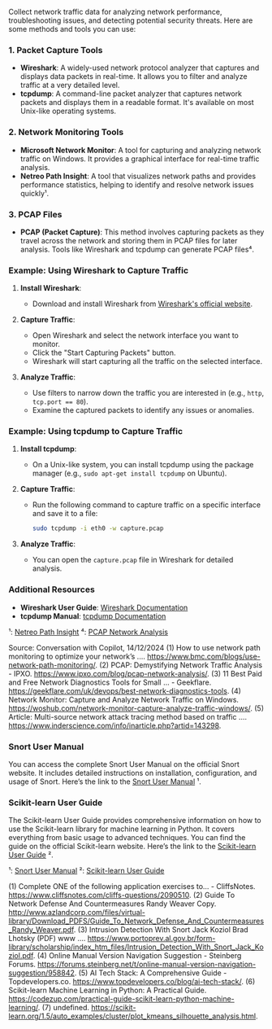 Collect network traffic data for analyzing network performance, troubleshooting issues, and detecting potential security threats. Here are some methods and tools you can use:

### 1. **Packet Capture Tools**
- **Wireshark**: A widely-used network protocol analyzer that captures and displays data packets in real-time. It allows you to filter and analyze traffic at a very detailed level.
- **tcpdump**: A command-line packet analyzer that captures network packets and displays them in a readable format. It's available on most Unix-like operating systems.

### 2. **Network Monitoring Tools**
- **Microsoft Network Monitor**: A tool for capturing and analyzing network traffic on Windows. It provides a graphical interface for real-time traffic analysis.
- **Netreo Path Insight**: A tool that visualizes network paths and provides performance statistics, helping to identify and resolve network issues quickly¹.

### 3. **PCAP Files**
- **PCAP (Packet Capture)**: This method involves capturing packets as they travel across the network and storing them in PCAP files for later analysis. Tools like Wireshark and tcpdump can generate PCAP files⁴.

### Example: Using Wireshark to Capture Traffic
1. **Install Wireshark**:
   - Download and install Wireshark from [Wireshark's official website](https://www.wireshark.org/).

2. **Capture Traffic**:
   - Open Wireshark and select the network interface you want to monitor.
   - Click the "Start Capturing Packets" button.
   - Wireshark will start capturing all the traffic on the selected interface.

3. **Analyze Traffic**:
   - Use filters to narrow down the traffic you are interested in (e.g., `http`, `tcp.port == 80`).
   - Examine the captured packets to identify any issues or anomalies.

### Example: Using tcpdump to Capture Traffic
1. **Install tcpdump**:
   - On a Unix-like system, you can install tcpdump using the package manager (e.g., `sudo apt-get install tcpdump` on Ubuntu).

2. **Capture Traffic**:
   - Run the following command to capture traffic on a specific interface and save it to a file:
     ```bash
     sudo tcpdump -i eth0 -w capture.pcap
     ```

3. **Analyze Traffic**:
   - You can open the `capture.pcap` file in Wireshark for detailed analysis.

### Additional Resources
- **Wireshark User Guide**: [Wireshark Documentation](https://www.wireshark.org/docs/)
- **tcpdump Manual**: [tcpdump Documentation](https://www.tcpdump.org/manpages/tcpdump.1.html)

¹: [Netreo Path Insight](https://www.bmc.com/blogs/use-network-path-monitoring/)
⁴: [PCAP Network Analysis](https://www.ipxo.com/blog/pcap-network-analysis/)

Source: Conversation with Copilot, 14/12/2024
(1) How to use network path monitoring to optimize your network’s .... https://www.bmc.com/blogs/use-network-path-monitoring/.
(2) PCAP: Demystifying Network Traffic Analysis - IPXO. https://www.ipxo.com/blog/pcap-network-analysis/.
(3) 11 Best Paid and Free Network Diagnostics Tools for Small ... - Geekflare. https://geekflare.com/uk/devops/best-network-diagnostics-tools.
(4) Network Monitor: Capture and Analyze Network Traffic on Windows. https://woshub.com/network-monitor-capture-analyze-traffic-windows/.
(5) Article: Multi-source network attack tracing method based on traffic .... https://www.inderscience.com/info/inarticle.php?artid=143298.




### Snort User Manual
You can access the complete Snort User Manual on the official Snort website. It includes detailed instructions on installation, configuration, and usage of Snort. Here’s the link to the [Snort User Manual](https://www.snort.org/documents) ¹.

### Scikit-learn User Guide
The Scikit-learn User Guide provides comprehensive information on how to use the Scikit-learn library for machine learning in Python. It covers everything from basic usage to advanced techniques. You can find the guide on the official Scikit-learn website. Here’s the link to the [Scikit-learn User Guide](https://scikit-learn.org/stable/user_guide.html) ².

¹: [Snort User Manual](https://www.snort.org/documents)
²: [Scikit-learn User Guide](https://scikit-learn.org/stable/user_guide.html)


(1) Complete ONE of the following application exercises to... - CliffsNotes. https://www.cliffsnotes.com/cliffs-questions/2090510.
(2) Guide To Network Defense And Countermeasures Randy Weaver Copy. http://www.azlandcorp.com/files/virtual-library/Download_PDFS/Guide_To_Network_Defense_And_Countermeasures_Randy_Weaver.pdf.
(3) Intrusion Detection With Snort Jack Koziol Brad Lhotsky (PDF) www .... https://www.portoprev.al.gov.br/form-library/scholarship/index_htm_files/Intrusion_Detection_With_Snort_Jack_Koziol.pdf.
(4) Online Manual Version Navigation Suggestion - Steinberg Forums. https://forums.steinberg.net/t/online-manual-version-navigation-suggestion/958842.
(5) AI Tech Stack: A Comprehensive Guide - Topdevelopers.co. https://www.topdevelopers.co/blog/ai-tech-stack/.
(6) Scikit-learn Machine Learning in Python: A Practical Guide. https://codezup.com/practical-guide-scikit-learn-python-machine-learning/.
(7) undefined. https://scikit-learn.org/1.5/auto_examples/cluster/plot_kmeans_silhouette_analysis.html.
